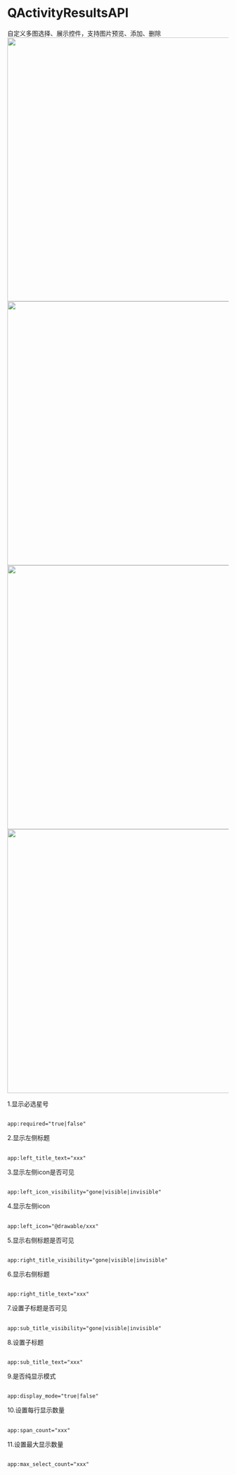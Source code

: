 # QActivityResultsAPI
自定义多图选择、展示控件，支持图片预览、添加、删除<br>
<img src="https://github.com/272664150/QScreenshots/blob/main/QActivityResultsAPI/1.png" height="600" />
<img src="https://github.com/272664150/QScreenshots/blob/main/QActivityResultsAPI/2.png" height="600" />
<img src="https://github.com/272664150/QScreenshots/blob/main/QActivityResultsAPI/3.png" height="600" />
<img src="https://github.com/272664150/QScreenshots/blob/main/QActivityResultsAPI/4.png" height="600" />

1.显示必选星号
##
    app:required="true|false"

2.显示左侧标题
##
    app:left_title_text="xxx"

3.显示左侧icon是否可见
##
    app:left_icon_visibility="gone|visible|invisible"

4.显示左侧icon
##
    app:left_icon="@drawable/xxx"

5.显示右侧标题是否可见
##
    app:right_title_visibility="gone|visible|invisible"

6.显示右侧标题
##
    app:right_title_text="xxx"

7.设置子标题是否可见
##
    app:sub_title_visibility="gone|visible|invisible"

8.设置子标题
##
    app:sub_title_text="xxx"

9.是否纯显示模式
##
    app:display_mode="true|false"

10.设置每行显示数量
##
    app:span_count="xxx"

11.设置最大显示数量
##
    app:max_select_count="xxx"
